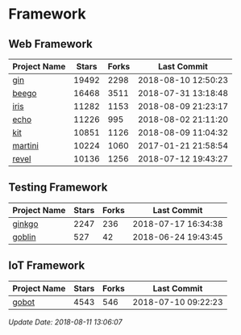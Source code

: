 # Framework

## Web Framework

| Project Name | Stars | Forks | Last Commit |
| ------------ | ----- | ----- | ----------- |
| [gin](https://github.com/gin-gonic/gin) | 19492 | 2298 | 2018-08-10 12:50:23 |
| [beego](https://github.com/astaxie/beego) | 16468 | 3511 | 2018-07-31 13:18:48 |
| [iris](https://github.com/kataras/iris) | 11282 | 1153 | 2018-08-09 21:23:17 |
| [echo](https://github.com/labstack/echo) | 11226 | 995 | 2018-08-02 21:11:20 |
| [kit](https://github.com/go-kit/kit) | 10851 | 1126 | 2018-08-09 11:04:32 |
| [martini](https://github.com/go-martini/martini) | 10224 | 1060 | 2017-01-21 21:58:54 |
| [revel](https://github.com/revel/revel) | 10136 | 1256 | 2018-07-12 19:43:27 |

## Testing Framework

| Project Name | Stars | Forks | Last Commit |
| ------------ | ----- | ----- | ----------- |
| [ginkgo](https://github.com/onsi/ginkgo) | 2247 | 236 | 2018-07-17 16:34:38 |
| [goblin](https://github.com/franela/goblin) | 527 | 42 | 2018-06-24 19:43:45 |

## IoT Framework

| Project Name | Stars | Forks | Last Commit |
| ------------ | ----- | ----- | ----------- |
| [gobot](https://github.com/hybridgroup/gobot) | 4543 | 546 | 2018-07-10 09:22:23 |

*Update Date: 2018-08-11 13:06:07*